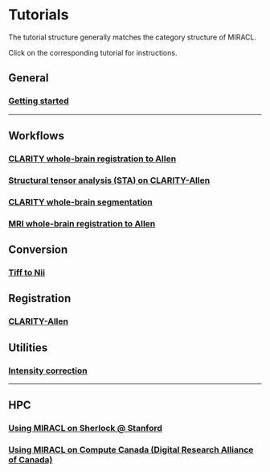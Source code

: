 # Tutorials

The tutorial structure generally matches the category structure of MIRACL.

Click on the corresponding tutorial for instructions.

## General

### [Getting started](tutorials/beginner/getting_started.md)

---

## Workflows

### [CLARITY whole-brain registration to Allen](tutorials/clar_reg/clar_reg.md)

### [Structural tensor analysis (STA) on CLARITY-Allen](tutorials/sta/sta.md)

### [CLARITY whole-brain segmentation](tutorials/clar_seg/clar_seg.md)

### [MRI whole-brain registration to Allen](tutorials/mri_reg/mri_reg.md)

## Conversion

### [Tiff to Nii](tutorials/tiff_to_nii/tiff_to_nii.md)

## Registration

### [CLARITY-Allen](tutorials/registration/reg_clarity-allen/reg_clarity-allen.md)

## Utilities

### [Intensity correction](tutorials/int_corr/int_corr.md)

---

## HPC

### [Using MIRACL on Sherlock @ Stanford](tutorials/sherlock/sherlock.md)

### [Using MIRACL on Compute Canada (Digital Research Alliance of Canada)](tutorials/compute_canada/compute_canada.md)

